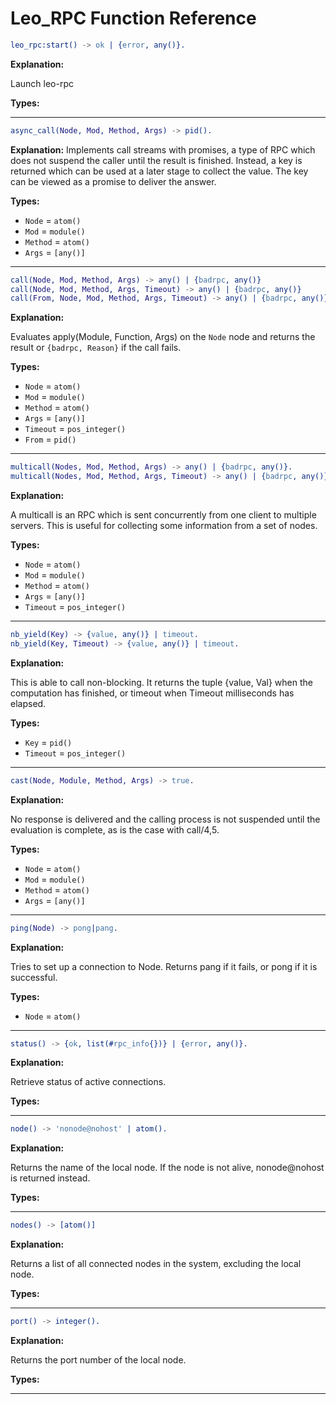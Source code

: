 # Leo_RPC Function Reference

```Erlang
leo_rpc:start() -> ok | {error, any()}.
```

**Explanation:**

Launch leo-rpc

**Types:**

- - -

```Erlang
async_call(Node, Mod, Method, Args) -> pid().
```

**Explanation:**
Implements call streams with promises, a type of RPC which does not suspend the caller until the result is finished.
Instead, a key is returned which can be used at a later stage to collect the value.
The key can be viewed as a promise to deliver the answer.

**Types:**

* `Node` = `atom()`
* `Mod` = `module()`
* `Method` = `atom()`
* `Args` = `[any()]`

- - -

```Erlang
call(Node, Mod, Method, Args) -> any() | {badrpc, any()}
call(Node, Mod, Method, Args, Timeout) -> any() | {badrpc, any()}
call(From, Node, Mod, Method, Args, Timeout) -> any() | {badrpc, any()}
```

**Explanation:**

Evaluates apply(Module, Function, Args) on the `Node` node and returns the result or `{badrpc, Reason}` if the call fails.

**Types:**

* `Node` = `atom()`
* `Mod` = `module()`
* `Method` = `atom()`
* `Args` = `[any()]`
* `Timeout` = `pos_integer()`
* `From` = `pid()`

- - -

```Erlang
multicall(Nodes, Mod, Method, Args) -> any() | {badrpc, any()}.
multicall(Nodes, Mod, Method, Args, Timeout) -> any() | {badrpc, any()}.
```

**Explanation:**

A multicall is an RPC which is sent concurrently from one client to multiple servers.
This is useful for collecting some information from a set of nodes.

**Types:**

* `Node` = `atom()`
* `Mod` = `module()`
* `Method` = `atom()`
* `Args` = `[any()]`
* `Timeout` = `pos_integer()`

- - -

```Erlang
nb_yield(Key) -> {value, any()} | timeout.
nb_yield(Key, Timeout) -> {value, any()} | timeout.
```

**Explanation:**

This is able to call non-blocking.
It returns the tuple {value, Val} when the computation has finished, or timeout when Timeout milliseconds has elapsed.

**Types:**

* `Key` = `pid()`
* `Timeout` = `pos_integer()`

- - -

```Erlang
cast(Node, Module, Method, Args) -> true.
```

**Explanation:**

No response is delivered and the calling process is not suspended until the evaluation is complete, as is the case with call/4,5.

**Types:**

* `Node` = `atom()`
* `Mod` = `module()`
* `Method` = `atom()`
* `Args` = `[any()]`

- - -

```Erlang
ping(Node) -> pong|pang.
```

**Explanation:**

Tries to set up a connection to Node.
Returns pang if it fails, or pong if it is successful.

**Types:**

* `Node` = `atom()`

- - -

```Erlang
status() -> {ok, list(#rpc_info{})} | {error, any()}.
```

**Explanation:**

Retrieve status of active connections.

**Types:**

- - -

```Erlang
node() -> 'nonode@nohost' | atom().
```

**Explanation:**

Returns the name of the local node. If the node is not alive, nonode@nohost is returned instead.

**Types:**

- - -

```Erlang
nodes() -> [atom()]
```

**Explanation:**

Returns a list of all connected nodes in the system, excluding the local node.

**Types:**

- - -

```Erlang
port() -> integer().
```

**Explanation:**

Returns the port number of the local node.

**Types:**

- - -

